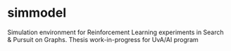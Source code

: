 # simmodel
Simulation environment for Reinforcement Learning experiments in Search & Pursuit on Graphs.
Thesis work-in-progress for UvA/AI program
